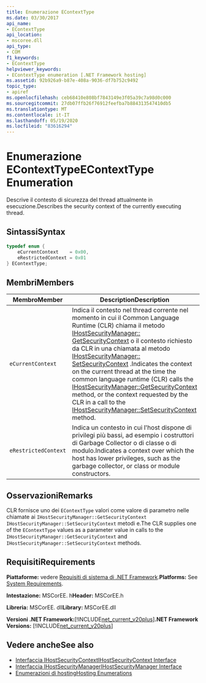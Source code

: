 ```yaml
---
title: Enumerazione EContextType
ms.date: 03/30/2017
api_name:
- EContextType
api_location:
- mscoree.dll
api_type:
- COM
f1_keywords:
- EContextType
helpviewer_keywords:
- EContextType enumeration [.NET Framework hosting]
ms.assetid: 92b926a9-b87e-408a-9036-df7b752c9492
topic_type:
- apiref
ms.openlocfilehash: ceb68410e808bf7843149e3f05a39c7a98d0c000
ms.sourcegitcommit: 27db07ffb26f76912feefba7b884313547410db5
ms.translationtype: MT
ms.contentlocale: it-IT
ms.lasthandoff: 05/19/2020
ms.locfileid: "83616294"
---
```

# <a name="econtexttype-enumeration"></a><span data-ttu-id="66312-102">Enumerazione EContextType</span><span class="sxs-lookup"><span data-stu-id="66312-102">EContextType Enumeration</span></span>
<span data-ttu-id="66312-103">Descrive il contesto di sicurezza del thread attualmente in esecuzione.</span><span class="sxs-lookup"><span data-stu-id="66312-103">Describes the security context of the currently executing thread.</span></span>  
  
## <a name="syntax"></a><span data-ttu-id="66312-104">Sintassi</span><span class="sxs-lookup"><span data-stu-id="66312-104">Syntax</span></span>  
  
```cpp  
typedef enum {  
    eCurrentContext    = 0x00,  
    eRestrictedContext = 0x01  
} EContextType;  
```  
  
## <a name="members"></a><span data-ttu-id="66312-105">Membri</span><span class="sxs-lookup"><span data-stu-id="66312-105">Members</span></span>  
  
|<span data-ttu-id="66312-106">Membro</span><span class="sxs-lookup"><span data-stu-id="66312-106">Member</span></span>|<span data-ttu-id="66312-107">Description</span><span class="sxs-lookup"><span data-stu-id="66312-107">Description</span></span>|  
|------------|-----------------|  
|`eCurrentContext`|<span data-ttu-id="66312-108">Indica il contesto nel thread corrente nel momento in cui il Common Language Runtime (CLR) chiama il metodo [IHostSecurityManager:: GetSecurityContext](../../../../docs/framework/unmanaged-api/hosting/ihostsecuritymanager-getsecuritycontext-method.md) o il contesto richiesto da CLR in una chiamata al metodo [IHostSecurityManager:: SetSecurityContext](ihostsecuritymanager-setsecuritycontext-method.md) .</span><span class="sxs-lookup"><span data-stu-id="66312-108">Indicates the context on the current thread at the time the common language runtime (CLR) calls the [IHostSecurityManager::GetSecurityContext](../../../../docs/framework/unmanaged-api/hosting/ihostsecuritymanager-getsecuritycontext-method.md) method, or the context requested by the CLR in a call to the [IHostSecurityManager::SetSecurityContext](ihostsecuritymanager-setsecuritycontext-method.md) method.</span></span>|  
|`eRestrictedContext`|<span data-ttu-id="66312-109">Indica un contesto in cui l'host dispone di privilegi più bassi, ad esempio i costruttori di Garbage Collector o di classe o di modulo.</span><span class="sxs-lookup"><span data-stu-id="66312-109">Indicates a context over which the host has lower privileges, such as the garbage collector, or class or module constructors.</span></span>|  
  
## <a name="remarks"></a><span data-ttu-id="66312-110">Osservazioni</span><span class="sxs-lookup"><span data-stu-id="66312-110">Remarks</span></span>  
 <span data-ttu-id="66312-111">CLR fornisce uno dei `EContextType` valori come valore di parametro nelle chiamate ai `IHostSecurityManager::GetSecurityContext` `IHostSecurityManager::SetSecurityContext` metodi e.</span><span class="sxs-lookup"><span data-stu-id="66312-111">The CLR supplies one of the `EContextType` values as a parameter value in calls to the `IHostSecurityManager::GetSecurityContext` and `IHostSecurityManager::SetSecurityContext` methods.</span></span>  
  
## <a name="requirements"></a><span data-ttu-id="66312-112">Requisiti</span><span class="sxs-lookup"><span data-stu-id="66312-112">Requirements</span></span>  
 <span data-ttu-id="66312-113">**Piattaforme:** vedere [Requisiti di sistema di .NET Framework](../../get-started/system-requirements.md).</span><span class="sxs-lookup"><span data-stu-id="66312-113">**Platforms:** See [System Requirements](../../get-started/system-requirements.md).</span></span>  
  
 <span data-ttu-id="66312-114">**Intestazione:** MSCorEE. h</span><span class="sxs-lookup"><span data-stu-id="66312-114">**Header:** MSCorEE.h</span></span>  
  
 <span data-ttu-id="66312-115">**Libreria:** MSCorEE. dll</span><span class="sxs-lookup"><span data-stu-id="66312-115">**Library:** MSCorEE.dll</span></span>  
  
 <span data-ttu-id="66312-116">**Versioni .NET Framework:**[!INCLUDE[net_current_v20plus](../../../../includes/net-current-v20plus-md.md)]</span><span class="sxs-lookup"><span data-stu-id="66312-116">**.NET Framework Versions:** [!INCLUDE[net_current_v20plus](../../../../includes/net-current-v20plus-md.md)]</span></span>  
  
## <a name="see-also"></a><span data-ttu-id="66312-117">Vedere anche</span><span class="sxs-lookup"><span data-stu-id="66312-117">See also</span></span>

- [<span data-ttu-id="66312-118">Interfaccia IHostSecurityContext</span><span class="sxs-lookup"><span data-stu-id="66312-118">IHostSecurityContext Interface</span></span>](ihostsecuritycontext-interface.md)
- [<span data-ttu-id="66312-119">Interfaccia IHostSecurityManager</span><span class="sxs-lookup"><span data-stu-id="66312-119">IHostSecurityManager Interface</span></span>](ihostsecuritymanager-interface.md)
- [<span data-ttu-id="66312-120">Enumerazioni di hosting</span><span class="sxs-lookup"><span data-stu-id="66312-120">Hosting Enumerations</span></span>](hosting-enumerations.md)
